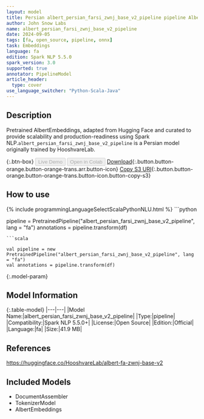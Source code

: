 ```yaml
---
layout: model
title: Persian albert_persian_farsi_zwnj_base_v2_pipeline pipeline AlbertEmbeddings from HooshvareLab
author: John Snow Labs
name: albert_persian_farsi_zwnj_base_v2_pipeline
date: 2024-09-05
tags: [fa, open_source, pipeline, onnx]
task: Embeddings
language: fa
edition: Spark NLP 5.5.0
spark_version: 3.0
supported: true
annotator: PipelineModel
article_header:
  type: cover
use_language_switcher: "Python-Scala-Java"
---
```


## Description

Pretrained AlbertEmbeddings, adapted from Hugging Face and curated to provide scalability and production-readiness using Spark NLP.`albert_persian_farsi_zwnj_base_v2_pipeline` is a Persian model originally trained by HooshvareLab.

{:.btn-box}
<button class="button button-orange" disabled>Live Demo</button>
<button class="button button-orange" disabled>Open in Colab</button>
[Download](https://s3.amazonaws.com/auxdata.johnsnowlabs.com/public/models/albert_persian_farsi_zwnj_base_v2_pipeline_fa_5.5.0_3.0_1725528377966.zip){:.button.button-orange.button-orange-trans.arr.button-icon}
[Copy S3 URI](s3://auxdata.johnsnowlabs.com/public/models/albert_persian_farsi_zwnj_base_v2_pipeline_fa_5.5.0_3.0_1725528377966.zip){:.button.button-orange.button-orange-trans.button-icon.button-copy-s3}

## How to use



<div class="tabs-box" markdown="1">
{% include programmingLanguageSelectScalaPythonNLU.html %}
```python

pipeline = PretrainedPipeline("albert_persian_farsi_zwnj_base_v2_pipeline", lang = "fa")
annotations =  pipeline.transform(df)   

```
```scala

val pipeline = new PretrainedPipeline("albert_persian_farsi_zwnj_base_v2_pipeline", lang = "fa")
val annotations = pipeline.transform(df)

```
</div>

{:.model-param}
## Model Information

{:.table-model}
|---|---|
|Model Name:|albert_persian_farsi_zwnj_base_v2_pipeline|
|Type:|pipeline|
|Compatibility:|Spark NLP 5.5.0+|
|License:|Open Source|
|Edition:|Official|
|Language:|fa|
|Size:|41.9 MB|

## References

https://huggingface.co/HooshvareLab/albert-fa-zwnj-base-v2

## Included Models

- DocumentAssembler
- TokenizerModel
- AlbertEmbeddings